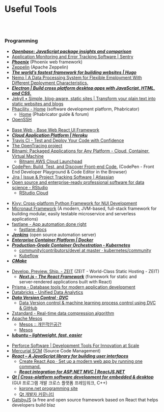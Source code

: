 Useful Tools
==========


 <br/><br/>


### Programming
- [___Openbase: JavaScript package insights and comparison___](https://openbase.io/)
- [Application Monitoring and Error Tracking Software | Sentry](https://sentry.io/welcome/)
- [___Phoenix___](http://www.phoenixframework.org/) (Phoenix web framework)
- [Zeppelin](https://zeppelin.apache.org/) (Apache Zeppelin)
- [___The world’s fastest framework for building websites | Hugo___](https://gohugo.io/)
- [Nemo | A Data Processing System for Flexible Employment With Different Deployment Characteristics.](https://nemo.apache.org/)
- [___Electron | Build cross platform desktop apps with JavaScript, HTML, and CSS.___](https://electronjs.org/)
- [Jekyll • Simple, blog-aware, static sites | Transform your plain text into static websites and blogs](https://jekyllrb.com/)
- [Phacility - Home](https://www.phacility.com/) (software development platform, Phabricator)
    - [Home](https://secure.phabricator.com/) (Phabricator guide & forum)
- [OpenSSH](https://www.openssh.com/)  <br/><br/>
- [Base Web - Base Web React UI Framework](https://baseweb.design/)
- [___Cloud Application Platform | Heroku___](https://www.heroku.com/)
- [Travis CI - Test and Deploy Your Code with Confidence](https://travis-ci.org/)
- [The OpenTracing project](https://opentracing.io/)
- [Bitnami: Packaged Applications for Any Platform - Cloud, Container, Virtual Machine](https://bitnami.com/)
    - [Bitnami AWS Cloud Launchpad](https://aws.bitnami.com/)
- [CodePen: Build, Test, and Discover Front-end Code.](https://codepen.io/) (CodePen - Front End Developer Playground & Code Editor in the Browser)
- [Jira | Issue & Project Tracking Software | Atlassian](https://www.atlassian.com/software/jira)
- [Open source and enterprise-ready professional software for data science - RStudio](https://www.rstudio.com/)
    - [RStudio Cloud](https://rstudio.cloud/)  <br/><br/>
- [Kivy: Cross-platform Python Framework for NUI Development](https://kivy.org/#home)
- [Micronaut Framework](https://micronaut.io/) (A modern, JVM-based, full-stack framework for building modular, easily testable microservice and serverless applications)
- [fastlane - App automation done right](https://fastlane.tools/)
    - [fastlane docs](https://docs.fastlane.tools/)
- [___Jenkins___](https://jenkins.io/) (open source automation server)
- [___Enterprise Container Platform | Docker___](https://www.docker.com/)
- [___Production-Grade Container Orchestration - Kubernetes___](https://kubernetes.io/)
    - [community/contributors/devel at master · kubernetes/community](https://github.com/kubernetes/community/tree/master/contributors/devel#readme)
    - [Kubeflow](https://www.kubeflow.org/)
- [___CMake___](https://cmake.org/)  <br/><br/>
- [Develop. Preview. Ship. - ZEIT](https://zeit.co/) (ZEIT - World-Class Static Hosting - ZEIT)
    - [___Next.js - The React Framework___](https://nextjs.org/) (framework for static and server‑rendered applications built with React)
- [Prisma - Database tools for modern application development](https://www.prisma.io/)
- [Databricks - Unified Data Analytics](https://databricks.com/)
- [___Data Version Control · DVC___](https://dvc.org/)
    - [Data Version control & machine learning process control using DVC & GitHub](https://towardsdatascience.com/data-version-control-machine-learning-process-control-using-dvc-github-c629511e95b5)
- [Zstandard - Real-time data compression algorithm](https://facebook.github.io/zstd/)
- [Apache Mesos](http://mesos.apache.org/)
    - [Mesos :: 개인적인공간](https://brownbears.tistory.com/261)
    - [Mesos](https://www.joinc.co.kr/w/man/12/mesos)
- [___lubuntu – lightweight, fast, easier___](https://lubuntu.net/)  <br/><br/>
- [Perforce Software | Development Tools For Innovation at Scale](https://www.perforce.com/)
- [Mercurial SCM](https://www.mercurial-scm.org/) (Source Code Management)
- [___React – A JavaScript library for building user interfaces___](https://reactjs.org/)
    - [Create React App · Set up a modern web app by running one command.](https://create-react-app.dev/)
    - [___React integration for ASP.NET MVC | ReactJS.NET___](https://reactjs.net/)
- [___Qt | Cross-platform software development for embedded & desktop___](https://www.qt.io/) (GUI 프로그램 개발 크로스 플랫폼 프레임워크, C++)
    - [korone.net programming site](https://www.korone.net/)
    - [Qt 개발자 커뮤니티](http://qt-dev.com/board.php?board=kkkmain&command=skin_insert&exe=insert_iboard1_home)
- [GatsbyJS](https://www.gatsbyjs.org/) (a free and open source framework based on React that helps developers build blaz
